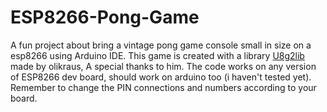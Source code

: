 # ESP8266-Pong-Game
A fun project about bring a vintage pong game console small in size on a esp8266 using Arduino IDE.
This game is created with a library [U8g2lib](https://github.com/olikraus/u8g2) made by olikraus, A special thanks to him.
The code works on any version of ESP8266 dev board, should work on arduino too (i haven't tested yet). Remember to change the PIN connections and numbers according to your board.
